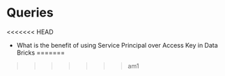# Queries
<<<<<<< HEAD
- What is the benefit of using Service Principal over Access Key in Data Bricks
=======
>>>>>>> am1
